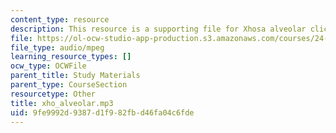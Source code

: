 ```yaml
---
content_type: resource
description: This resource is a supporting file for Xhosa alveolar click.
file: https://ol-ocw-studio-app-production.s3.amazonaws.com/courses/24-901-language-and-its-structure-i-phonology-fall-2010/9fe9992d9387d1f982fbd46fa04c6fde_xho_alveolar.mp3
file_type: audio/mpeg
learning_resource_types: []
ocw_type: OCWFile
parent_title: Study Materials
parent_type: CourseSection
resourcetype: Other
title: xho_alveolar.mp3
uid: 9fe9992d-9387-d1f9-82fb-d46fa04c6fde
---
```

